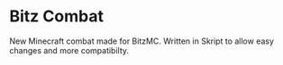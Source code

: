 # Bitz Combat

New Minecraft combat made for BitzMC. Written in Skript to allow easy changes and more compatibilty.

